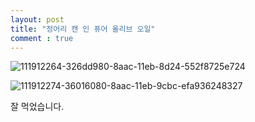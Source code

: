 ```yaml
---
layout: post
title: "정어리 캔 인 퓨어 올리브 오일"
comment : true
---
```

![111912264-326dd980-8aac-11eb-8d24-552f8725e724](https://user-images.githubusercontent.com/81041256/114585651-d5d29880-9cbe-11eb-84aa-287ba6f0c896.png)

![111912274-36016080-8aac-11eb-9cbc-efa936248327](https://user-images.githubusercontent.com/81041256/114585656-d703c580-9cbe-11eb-875d-7d69e4c9c617.png)

잘 먹었습니다.
